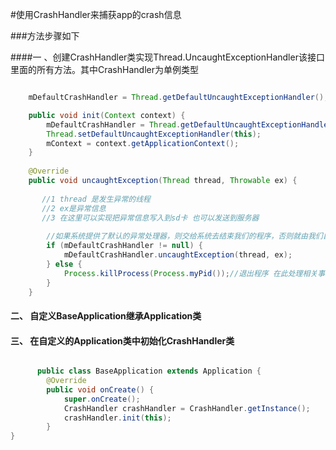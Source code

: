 #使用CrashHandler来捕获app的crash信息

###方法步骤如下

####一 、创建CrashHandler类实现Thread.UncaughtExceptionHandler该接口里面的所有方法。其中CrashHandler为单例类型

``` java

    mDefaultCrashHandler = Thread.getDefaultUncaughtExceptionHandler();

    public void init(Context context) {
        mDefaultCrashHandler = Thread.getDefaultUncaughtExceptionHandler();
        Thread.setDefaultUncaughtExceptionHandler(this);
        mContext = context.getApplicationContext();
    }
  
    @Override
    public void uncaughtException(Thread thread, Throwable ex) {
     
       //1 thread 是发生异常的线程
       //2 ex是异常信息
       //3 在这里可以实现把异常信息写入到sd卡 也可以发送到服务器
      
        //如果系统提供了默认的异常处理器，则交给系统去结束我们的程序，否则就由我们自己结束自己
        if (mDefaultCrashHandler != null) {
            mDefaultCrashHandler.uncaughtException(thread, ex);
        } else {
            Process.killProcess(Process.myPid());//退出程序 在此处理相关事情
        }
    }

```



#### 二、 自定义BaseApplication继承Application类
#### 三、 在自定义的Application类中初始化CrashHandler类<br>

```java

	  public class BaseApplication extends Application {
	    @Override
	    public void onCreate() {
	        super.onCreate();
	        CrashHandler crashHandler = CrashHandler.getInstance();
	        crashHandler.init(this);
	    } 
}

```
